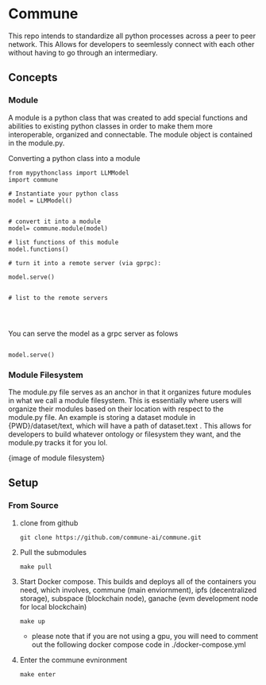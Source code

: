 # Commune

This repo intends to standardize all python processes across a peer to peer network. This Allows for developers to seemlessly connect with each other without having to go through an intermediary. 


## Concepts


### Module

A module is a python class that was created to add special functions and abilities to existing python classes in order to make them more interoperable, organized and connectable. The module object is contained in the module.py. 

Converting a python class into a module

```
from mypythonclass import LLMModel
import commune

# Instantiate your python class
model = LLMModel()


# convert it into a module 
model= commune.module(model)

# list functions of this module
model.functions()

# turn it into a remote server (via gprpc):

model.serve()


# list to the remote servers




````


You can serve the model as a grpc server as folows

```

model.serve()

```



### Module Filesystem

The module.py file serves as an anchor in that it organizes future modules in what we call a module filesystem. This is essentially where users will organize their modules based on their location with respect to the module.py file. An example is storing a dataset module in {PWD}/dataset/text, which will have a path of dataset.text . This allows for developers to build whatever ontology or filesystem they want, and the module.py tracks it for you lol.

{image of module filesystem}





## Setup

### From Source

1. clone from github
    ```
    git clone https://github.com/commune-ai/commune.git
    ```
2. Pull the submodules 
    ```
    make pull
    ```

3. Start Docker compose. This builds and deploys all of the containers you need, which involves, commune (main enviornment), ipfs (decentralized storage), subspace (blockchain node), ganache (evm development node for local blockchain)

    ```
    make up
    ```
    - please note that if you are not using a gpu, you will need to comment out the following docker compose code in ./docker-compose.yml

4. Enter the commune evnironment 
    ```
    make enter
    ```




